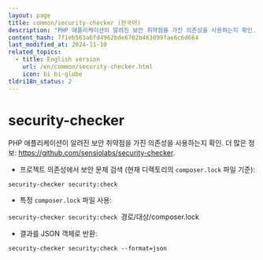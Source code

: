 ```yaml
---
layout: page
title: common/security-checker (한국어)
description: "PHP 애플리케이션이 알려진 보안 취약점을 가진 의존성을 사용하는지 확인."
content_hash: 7f1eb563a6fd4962bde6702b463099fae6c6d664
last_modified_at: 2024-11-10
related_topics:
  - title: English version
    url: /en/common/security-checker.html
    icon: bi bi-globe
tldri18n_status: 2
---
```

# security-checker

PHP 애플리케이션이 알려진 보안 취약점을 가진 의존성을 사용하는지 확인.
더 많은 정보: <https://github.com/sensiolabs/security-checker>.

- 프로젝트 의존성에서 보안 문제 검색 (현재 디렉토리의 `composer.lock` 파일 기준):

`security-checker security:check`

- 특정 `composer.lock` 파일 사용:

`security-checker security:check `<span class="tldr-var badge badge-pill bg-dark-lm bg-white-dm text-white-lm text-dark-dm font-weight-bold">경로/대상/composer.lock</span>

- 결과를 JSON 객체로 반환:

`security-checker security:check --format=json`
